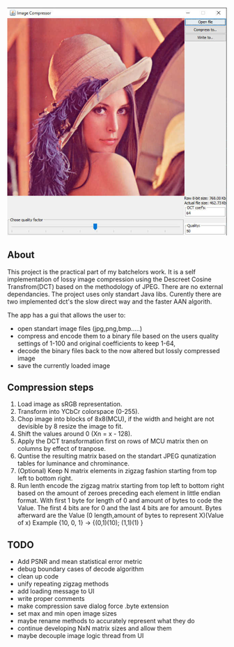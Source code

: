 ![Alt text](readmeImage.jpg?raw=true "Title")

## About

This project is the practical part of my batchelors work. It is a self implementation of lossy image compression using the Descreet Cosine Transfrom(DCT) based on the methodology of JPEG. There are no external dependancies. The project uses only standart Java libs. Curently there are two implemented dct's the slow direct way and the faster AAN algorith.

The app has a gui that allows the user to:

- open standart image files (jpg,png,bmp.....) 
- compress and encode them to a binary file based on the users quality settings of 1-100 and original coefficients to keep 1-64, 
- decode the binary files back to the now altered but lossly compressed image
- save the currently loaded image

## Compression steps

1. Load image as sRGB representation.
2. Transform into YCbCr colorspace (0-255).
3. Chop image into blocks of 8x8(MCU), if the width and height are not devisible by 8 resize the image to fit.
4. Shift the values around 0 (Xn = x - 128).
5. Apply the DCT transformation first on rows of MCU matrix then on columns by effect of tranpose.
6. Quntise the resulting matrix based on the standart JPEG qunatization tables for luminance and chrominance.
7. (Optional) Keep N matrix elements in zigzag fashion starting from top left to bottom right.
8. Run lenth encode the zigzag matrix starting from top left to bottom right based on the amount of zeroes preceding each element in little endian format. With first 1 byte for length of 0 and amount of bytes to code the Value. The first 4 bits are for 0 and the last 4 bits are for amount. Bytes afterward are the Value 
(0 length,amount of bytes to represent X)(Value of x)
Example {10, 0, 1} -> {(0,1)(10); (1,1)(1)  }


## TODO

- Add PSNR and mean statistical error metric
- debug boundary cases of decode algorithm
- clean up code
- unify repeating zigzag methods
- add loading message to UI
- write proper comments
- make compression save dialog force .byte extension
- set max and min open image sizes
- maybe rename methods to accurately represent what they do
- continue developing NxN matrix sizes and allow them
- maybe decouple image logic thread from UI